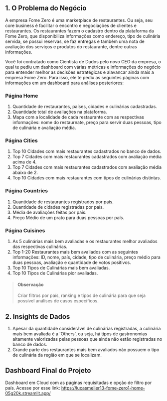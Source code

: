 ## 1. O Problema do Negócio

A empresa Fome Zero é uma marketplace de restaurantes. Ou seja, seu core business é facilitar o encontro e negociações de clientes e restaurantes. Os restaurantes fazem o cadastro dentro da plataforma da Fome Zero, que disponibiliza informações como endereço, tipo de culinária servida, se possui reservas, se faz entregas e também uma nota de avaliação dos serviços e produtos do restaurante, dentre outras informações.

Você foi contratado como Cientista de Dados pelo novo CEO da empresa, o qual te pediu um dashboard com várias métricas e informações do negócio para entender melhor as decisões estratégicas e alavancar ainda mais a empresa Fome Zero. Para isso, ele te pediu as seguintes páginas com informações em um dashboard para análises posteriores:

### Página Home
1.  Quantidade de restaurantes, países, cidades e culinárias cadastradas.
2. Quantidade total de avaliações na plataforma.
3. Mapa com a localidade de cada restaurante com as respectivas informações: nome do restaurnate, preço para servir duas pessoas, tipo de culinária e avaliação média.

### Página Cities
1. Top 10 Cidades com mais restaurantes cadastrados no banco de dados.
2. Top 7 Cidades com mais restaurantes cadastrados com avaliação média acima de 4.
3. Top 7 Cidades com mais restaurantes cadastrados com avaliação média abaixo de 2.
4. Top 10 Cidades com mais restaurantes com tipos de culinárias distintas.

### Página Countries
1. Quantidade de restaurantes registrados por país.
2. Quantidade de cidades registradas por país.
3. Média de avaliações feitas por país.
4. Preço Médio de um prato para duas pessoas por país.

### Página Cuisines
1. As 5 culinárias mais bem avaliadas e os restaurantes melhor avaliados das respectivas culinárias.
2. Top 1-20 Restaurantes mais bem avaliados com as seguintes informações: ID, nome, país, cidade, tipo de culinária, preço médio para duas pessoas, avaliação e quantidade de votos positivos.
3. Top 10 Tipos de Culinárias mais bem avaliadas.
4. Top 10 Tipos de Culinárias pior avaliadas.

> #### Observação
> Criar filtros por país, ranking e tipos de culinária para que seja possível análises de casos específicos.

## 2. Insights de Dados
1. Apesar da quantidade considerável de culinárias registradas, a culinária mais bem avaliada é a 'Others', ou seja, há tipos de gastronomias altamente valorizadas pelas pessoas que ainda não estão registradas no banco de dados.
2. Grande parte dos restaurantes mais bem avaliados não possuem o tipo de culinária da região em que se localizam.

## Dashboard Final do Projeto
Dashboard em Cloud com as páginas requisitadas e opção de filtro por país. Acesse por esse link: https://lucasmeller13-fome-zero1-home-05g20k.streamlit.app/
